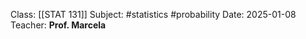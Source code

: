 Class: [[STAT 131]]
Subject: #statistics #probability 
Date: 2025-01-08
Teacher: **Prof. Marcela**

# 
